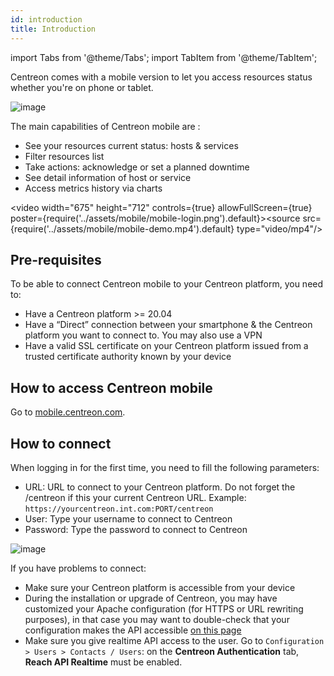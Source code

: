 ```yaml
---
id: introduction
title: Introduction
---
```

import Tabs from '@theme/Tabs';
import TabItem from '@theme/TabItem';

Centreon comes with a mobile version to let you access resources status whether you're on phone or tablet.

  ![image](../assets/mobile/mobile-app-screens.png)

The main capabilities of Centreon mobile are :

- See your resources current status: hosts & services
- Filter resources list
- Take actions: acknowledge or set a planned downtime
- See detail information of host or service
- Access metrics history via charts

<video width="675" height="712" controls={true} allowFullScreen={true} poster={require('../assets/mobile/mobile-login.png').default}><source src={require('../assets/mobile/mobile-demo.mp4').default} type="video/mp4"/></video>

## Pre-requisites

To be able to connect Centreon mobile to your Centreon platform, you need to:

- Have a Centreon platform >= 20.04
- Have a “Direct” connection between your smartphone & the Centreon platform you want to connect to. You may also use a VPN
- Have a valid SSL certificate on your Centreon platform issued from a trusted certificate authority known by your device

## How to access Centreon mobile

Go to [mobile.centreon.com](https://mobile.centreon.com/).

## How to connect

When logging in for the first time, you need to fill the following parameters:

- URL: URL to connect to your Centreon platform. Do not forget the /centreon if this your current Centreon URL. Example: `https://yourcentreon.int.com:PORT/centreon`
- User: Type your username to connect to Centreon
- Password: Type the password to connect to Centreon

![image](../assets/mobile/mobile-login.png)

If you have problems to connect:

- Make sure your Centreon platform is accessible from your device
- During the installation or upgrade of Centreon, you may have customized your Apache configuration (for HTTPS or URL rewriting purposes), in that case
you may want to double-check that your configuration makes the API accessible [on this page](../upgrade/upgrade-from-19-10.md#configure-apache-api-access)
- Make sure you give realtime API access to the user. Go to `Configuration > Users > Contacts / Users`:
on the **Centreon Authentication** tab, **Reach API Realtime** must be enabled.
